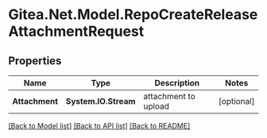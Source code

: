 # Gitea.Net.Model.RepoCreateReleaseAttachmentRequest

## Properties

Name | Type | Description | Notes
------------ | ------------- | ------------- | -------------
**Attachment** | **System.IO.Stream** | attachment to upload | [optional] 

[[Back to Model list]](../README.md#documentation-for-models) [[Back to API list]](../README.md#documentation-for-api-endpoints) [[Back to README]](../README.md)

